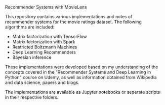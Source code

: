 Recommender Systems with MovieLens

This repository contains various implementations and notes of recommender systems for the movie ratings dataset. The following algorithms are included:

* Matrix factorization with TensorFlow
* Matrix factorization with Spark
* Restricted Boltzmann Machines
* Deep Learning Recommenders
* Bayesian inference

These implementations were developed based on my understanding of the concepts covered in the "Recommender Systems and Deep Learning in Python" course on Udemy, as well as information obtained from Wikipedia and data science, papers and blogs.

The implementations are available as Jupyter notebooks or seperate scripts in their respective folders. 




